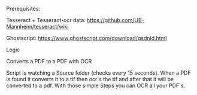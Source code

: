 Prerequisites:

Tesseract + Tesseract-ocr data:
https://github.com/UB-Mannheim/tesseract/wiki

Ghostscript:
https://www.ghostscript.com/download/gsdnld.html 



Logic


Converts a PDF to a PDF with OCR


Script is watching a Source folder (checks every 15 seconds).
When a PDF is found it converts it to a tif then ocr´s the tif and after that it will be converted to a pdf.
With those simple Steps you can OCR all your PDF´s.

